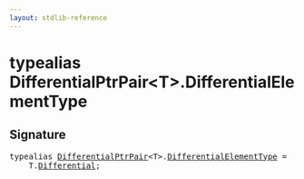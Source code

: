 ```yaml
---
layout: stdlib-reference
---
```


# typealias DifferentialPtrPair\<T\>\.DifferentialElementType

## Signature

<pre>
<span class='code_keyword'>typealias</span> <a href="/stdlib-reference/types/DifferentialPtrPair/index" class="code_type">DifferentialPtrPair</a>&lt;<span class="code_type">T</span>&gt;.<a href="/stdlib-reference/types/DifferentialPtrPair/DifferentialElementType" class="code_type">DifferentialElementType</a> = 
    <span class="code_type">T</span>.<a href="/stdlib-reference/types/DifferentialPtrPair/Differential" class="code_type">Differential</a>;
</pre>

